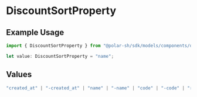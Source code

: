 # DiscountSortProperty

## Example Usage

```typescript
import { DiscountSortProperty } from "@polar-sh/sdk/models/components/discountsortproperty.js";

let value: DiscountSortProperty = "name";
```

## Values

```typescript
"created_at" | "-created_at" | "name" | "-name" | "code" | "-code" | "redemptions_count" | "-redemptions_count"
```